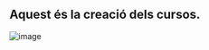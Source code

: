 ## Aquest és la creació dels cursos.
![image](https://user-images.githubusercontent.com/114423054/207099493-e9cce271-ac69-4774-9555-9043fdd4c124.png)

